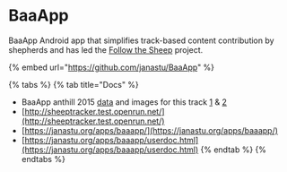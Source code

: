 # BaaApp

BaaApp Android app that simplifies track-based content contribution by shepherds and has led the [Follow the Sheep](http://mitan.in/followsheep) project.

{% embed url="https://github.com/janastu/BaaApp" %}

{% tabs %}
{% tab title="Docs" %}
* BaaApp anthill 2015 [data](https://files.janastu.org/s/YgieNLm5NaqWGQD) and images for this track [1](http://sheeptracker.test.openrun.net/#/track/55f91094eff0bd44026edcd0) & [2 ](http://sheeptracker.test.openrun.net/#/track/55f91f51eff0bd520feb68c5)
* [http://sheeptracker.test.openrun.net/](http://sheeptracker.test.openrun.net/)
* [https://janastu.org/apps/baaapp/](https://janastu.org/apps/baaapp/)
* [https://janastu.org/apps/baaapp/userdoc.html](https://janastu.org/apps/baaapp/userdoc.html)
{% endtab %}
{% endtabs %}
